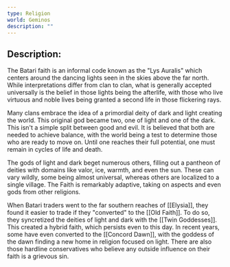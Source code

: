 ```yaml
---
type: Religion
world: Geminos
description: ""
---
```


## Description:


The Batari faith is an informal code known as the "Lys Auralis" which centers around the dancing lights seen in the skies above the far north. While interpretations differ from clan to clan, what is generally accepted universally is the belief in those lights being the afterlife, with those who live virtuous and noble lives being granted a second life in those flickering rays.

Many clans embrace the idea of a primordial deity of dark and light creating the world. This original god became two, one of light and one of the dark. This isn't a simple split between good and evil. It is believed that both are needed to achieve balance, with the world being a test to determine those who are ready to move on. Until one reaches their full potential, one must remain in cycles of life and death.

The gods of light and dark beget numerous others, filling out a pantheon of deities with domains like valor, ice, warmth, and even the sun. These can vary wildly, some being almost universal, whereas others are localized to a single village. The Faith is remarkably adaptive, taking on aspects and even gods from other religions.

When Batari traders went to the far southern reaches of [[Elysia]], they found it easier to trade if they "converted" to the [[Old Faith]]. To do so, they syncretized the deities of light and dark with the [[Twin Goddesses]]. This created a hybrid faith, which persists even to this day. In recent years, some have even converted to the [[Concord Dawn]], with the goddess of the dawn finding a new home in religion focused on light. There are also those hardline conservatives who believe any outside influence on their faith is a grievous  sin.




